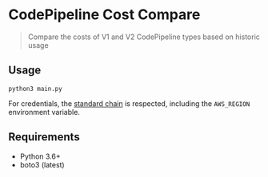 # CodePipeline Cost Compare

> Compare the costs of V1 and V2 CodePipeline types based on historic usage

## Usage

```
python3 main.py
```

For credentials, the [standard chain](https://boto3.amazonaws.com/v1/documentation/api/latest/guide/credentials.html#configuring-credentials) is respected, including the `AWS_REGION` environment variable.

## Requirements

- Python 3.6+
- boto3 (latest)
